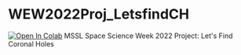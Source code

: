 # WEW2022Proj_LetsfindCH
[![Open In Colab](https://colab.research.google.com/assets/colab-badge.svg)](https://colab.research.google.com/notebooks/intro.ipynb#recent=true)
MSSL Space Science Week 2022 Project: Let's Find Coronal Holes
